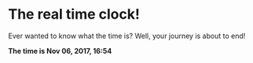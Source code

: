 # The real time clock!

Ever wanted to know what the time is? Well, your journey is about to end!

**The time is Nov 06, 2017, 16:54**